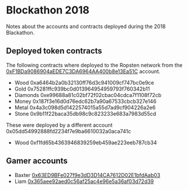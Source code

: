 # Blockathon 2018

Notes about the accounts and contracts deployed during the 2018 Blackathon.

## Deployed token contracts

The following contracts where deployed to the Ropsten network from the [0xF1BDa9086904aEDE7C3DA6964AA400b8e13Ea51C](https://ropsten.etherscan.io/address/0xf1bda9086904aede7c3da6964aa400b8e13ea51c) account.

* Wood 0xa6464b2a0b32130ff76d3c941009cf747bc0e9ce
* Gold 0x75281ffc939bc0d013964954959793f760342b11
* Diamonds 0xe99688a81c02bf72f02cbac04cdca7f1108f72cb
* Money 0x187f3e16d0d76edc62b7a90a67533cbcb327e146
* Metal 0x4a3c098d5d1422574015a55d7ad9cf904226a2e6
* Stone 0x9b11f22baca35db98c9c823233e683a7983d55cd

These were deployed by a different account 0x05dd54992888fd2234f7e9ba6610032a0aca741c
* Wood 0xf1fd65b4363946839259eb459ae223eeb787cb34 

## Gamer accounts

* Baxter [0x63ED9BFe027f9e3dD3D14CA7612D02E1bfdAab03](https://ropsten.etherscan.io/address/0x63ed9bfe027f9e3dd3d14ca7612d02e1bfdaab03)
* Liam [0x365aee92aed0c56af25ac4e96e5a36af03d72d39](https://ropsten.etherscan.io/address/0x365aee92aed0c56af25ac4e96e5a36af03d72d39)

